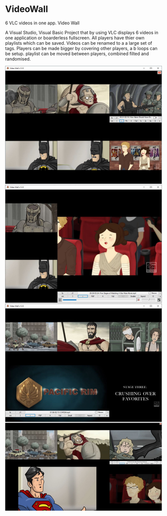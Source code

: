 # VideoWall
6 VLC videos in one app. Video Wall

A Visual Studio, Visual Basic Project that by using VLC displays 6 videos in one application or boarderless fullscreen.
All players have thier own playlists which can be saved. Videos can be renamed to a a large set of tags.
Players can be made bigger by covering other players, a b loops can be setup. playlist can be moved between players, combined filted and randomised.

![VideoWall1](https://github.com/Trip69/VideoWall/blob/master/blob/vw1.jpg?raw=true)
![VideoWall1](https://github.com/Trip69/VideoWall/blob/master/blob/vw2.jpg?raw=true)
![VideoWall1](https://github.com/Trip69/VideoWall/blob/master/blob/vw3.jpg?raw=true)
![VideoWall1](https://github.com/Trip69/VideoWall/blob/master/blob/vw4.jpg?raw=true)
